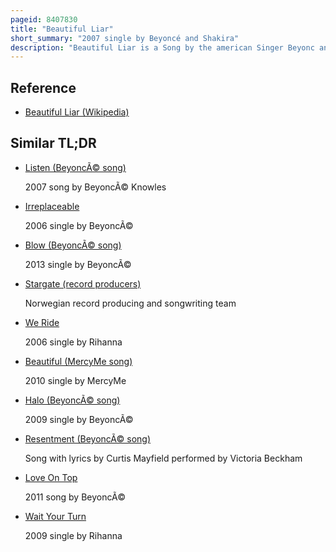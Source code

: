 ```yaml
---
pageid: 8407830
title: "Beautiful Liar"
short_summary: "2007 single by Beyoncé and Shakira"
description: "Beautiful Liar is a Song by the american Singer Beyonc and colombian Singer Shakira. It was written by Beyoncé, Amanda Ghost, Ian Dench, and Stargate Members Mikkel S. Eriksen and Tor Erik Hermansen, and produced by Stargate and Beyoncé for the deluxe Edition of Beyoncé's second Solo Studio Album, B'Day. The Mixing of the Song was made by Gustavo Celis. Beautiful Liar was released on february 12 2007 by Columbia Records and Music World Entertainment as the only single from the deluxe Edition of the Album. A spanglish mixed Version of the Song was produced and titled Bello Embustero."
---
```


## Reference

- [Beautiful Liar (Wikipedia)](https://en.wikipedia.org/?curid=8407830)

## Similar TL;DR

- [Listen (BeyoncÃ© song)](/tldr/en/listen-beyonce-song)

  2007 song by BeyoncÃ© Knowles

- [Irreplaceable](/tldr/en/irreplaceable)

  2006 single by BeyoncÃ©

- [Blow (BeyoncÃ© song)](/tldr/en/blow-beyonce-song)

  2013 single by BeyoncÃ©

- [Stargate (record producers)](/tldr/en/stargate-record-producers)

  Norwegian record producing and songwriting team

- [We Ride](/tldr/en/we-ride)

  2006 single by Rihanna

- [Beautiful (MercyMe song)](/tldr/en/beautiful-mercyme-song)

  2010 single by MercyMe

- [Halo (BeyoncÃ© song)](/tldr/en/halo-beyonce-song)

  2009 single by BeyoncÃ©

- [Resentment (BeyoncÃ© song)](/tldr/en/resentment-beyonce-song)

  Song with lyrics by Curtis Mayfield performed by Victoria Beckham

- [Love On Top](/tldr/en/love-on-top)

  2011 song by BeyoncÃ©

- [Wait Your Turn](/tldr/en/wait-your-turn)

  2009 single by Rihanna
